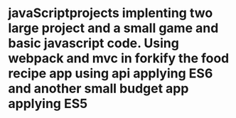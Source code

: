 # javaScriptprojects implenting two large project and a small game and basic javascript code. Using webpack and mvc in forkify the food recipe app using api applying ES6 and another small budget app applying ES5 
